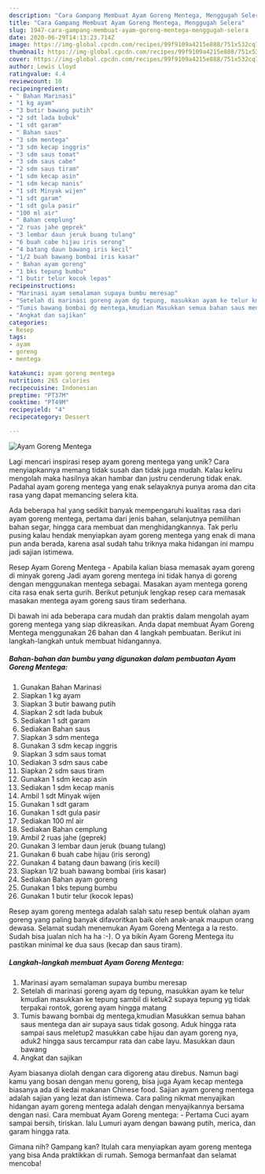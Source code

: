 ```yaml
---
description: "Cara Gampang Membuat Ayam Goreng Mentega, Menggugah Selera"
title: "Cara Gampang Membuat Ayam Goreng Mentega, Menggugah Selera"
slug: 1947-cara-gampang-membuat-ayam-goreng-mentega-menggugah-selera
date: 2020-06-29T14:13:23.714Z
image: https://img-global.cpcdn.com/recipes/99f9109a4215e888/751x532cq70/ayam-goreng-mentega-foto-resep-utama.jpg
thumbnail: https://img-global.cpcdn.com/recipes/99f9109a4215e888/751x532cq70/ayam-goreng-mentega-foto-resep-utama.jpg
cover: https://img-global.cpcdn.com/recipes/99f9109a4215e888/751x532cq70/ayam-goreng-mentega-foto-resep-utama.jpg
author: Lewis Lloyd
ratingvalue: 4.4
reviewcount: 10
recipeingredient:
- " Bahan Marinasi"
- "1 kg ayam"
- "3 butir bawang putih"
- "2 sdt lada bubuk"
- "1 sdt garam"
- " Bahan saus"
- "3 sdm mentega"
- "3 sdm kecap inggris"
- "3 sdm saus tomat"
- "3 sdm saus cabe"
- "2 sdm saus tiram"
- "1 sdm kecap asin"
- "1 sdm kecap manis"
- "1 sdt Minyak wijen"
- "1 sdt garam"
- "1 sdt gula pasir"
- "100 ml air"
- " Bahan cemplung"
- "2 ruas jahe geprek"
- "3 lembar daun jeruk buang tulang"
- "6 buah cabe hijau iris serong"
- "4 batang daun bawang iris kecil"
- "1/2 buah bawang bombai iris kasar"
- " Bahan ayam goreng"
- "1 bks tepung bumbu"
- "1 butir telur kocok lepas"
recipeinstructions:
- "Marinasi ayam semalaman supaya bumbu meresap"
- "Setelah di marinasi goreng ayam dg tepung, masukkan ayam ke telur kmudian masukkan ke tepung sambil di ketuk2 supaya tepung yg tidak terpakai rontok, goreng ayam hingga matang"
- "Tumis bawang bombai dg mentega,kmudian Masukkan semua bahan saus mentega dan air supaya saus tidak gosong. Aduk hingga rata sampai saus meletup2 masukkan cabe hijau dan ayam goreng nya, aduk2 hingga saus tercampur rata dan cabe layu. Masukkan daun bawang"
- "Angkat dan sajikan"
categories:
- Resep
tags:
- ayam
- goreng
- mentega

katakunci: ayam goreng mentega 
nutrition: 265 calories
recipecuisine: Indonesian
preptime: "PT37M"
cooktime: "PT49M"
recipeyield: "4"
recipecategory: Dessert

---
```



![Ayam Goreng Mentega](https://img-global.cpcdn.com/recipes/99f9109a4215e888/751x532cq70/ayam-goreng-mentega-foto-resep-utama.jpg)

Lagi mencari inspirasi resep ayam goreng mentega yang unik? Cara menyiapkannya memang tidak susah dan tidak juga mudah. Kalau keliru mengolah maka hasilnya akan hambar dan justru cenderung tidak enak. Padahal ayam goreng mentega yang enak selayaknya punya aroma dan cita rasa yang dapat memancing selera kita.

Ada beberapa hal yang sedikit banyak mempengaruhi kualitas rasa dari ayam goreng mentega, pertama dari jenis bahan, selanjutnya pemilihan bahan segar, hingga cara membuat dan menghidangkannya. Tak perlu pusing kalau hendak menyiapkan ayam goreng mentega yang enak di mana pun anda berada, karena asal sudah tahu triknya maka hidangan ini mampu jadi sajian istimewa.

Resep Ayam Goreng Mentega - Apabila kalian biasa memasak ayam goreng di minyak goreng Jadi ayam goreng mentega ini tidak hanya di goreng dengan menggunakan mentega sebagai. Masakan ayam mentega goreng cita rasa enak serta gurih. Berikut petunjuk lengkap resep cara memasak masakan mentega ayam goreng saus tiram sederhana.


Di bawah ini ada beberapa cara mudah dan praktis dalam mengolah ayam goreng mentega yang siap dikreasikan. Anda dapat membuat Ayam Goreng Mentega menggunakan 26 bahan dan 4 langkah pembuatan. Berikut ini langkah-langkah untuk membuat hidangannya.

<!--inarticleads1-->

##### Bahan-bahan dan bumbu yang digunakan dalam pembuatan Ayam Goreng Mentega:

1. Gunakan  Bahan Marinasi
1. Siapkan 1 kg ayam
1. Siapkan 3 butir bawang putih
1. Siapkan 2 sdt lada bubuk
1. Sediakan 1 sdt garam
1. Sediakan  Bahan saus
1. Siapkan 3 sdm mentega
1. Gunakan 3 sdm kecap inggris
1. Siapkan 3 sdm saus tomat
1. Sediakan 3 sdm saus cabe
1. Siapkan 2 sdm saus tiram
1. Gunakan 1 sdm kecap asin
1. Sediakan 1 sdm kecap manis
1. Ambil 1 sdt Minyak wijen
1. Gunakan 1 sdt garam
1. Gunakan 1 sdt gula pasir
1. Sediakan 100 ml air
1. Sediakan  Bahan cemplung
1. Ambil 2 ruas jahe (geprek)
1. Gunakan 3 lembar daun jeruk (buang tulang)
1. Gunakan 6 buah cabe hijau (iris serong)
1. Gunakan 4 batang daun bawang (iris kecil)
1. Siapkan 1/2 buah bawang bombai (iris kasar)
1. Sediakan  Bahan ayam goreng
1. Gunakan 1 bks tepung bumbu
1. Gunakan 1 butir telur (kocok lepas)


Resep ayam goreng mentega adalah salah satu resep bentuk olahan ayam goreng yang paling banyak difavoritkan baik oleh anak-anak maupun orang dewasa. Selamat sudah menemukan Ayam Goreng Mentega a la resto. Sudah bisa jualan nich ha ha :-). O ya bikin Ayam Goreng Mentega itu pastikan minimal ke dua saus (kecap dan saus tiram). 

<!--inarticleads2-->

##### Langkah-langkah membuat Ayam Goreng Mentega:

1. Marinasi ayam semalaman supaya bumbu meresap
1. Setelah di marinasi goreng ayam dg tepung, masukkan ayam ke telur kmudian masukkan ke tepung sambil di ketuk2 supaya tepung yg tidak terpakai rontok, goreng ayam hingga matang
1. Tumis bawang bombai dg mentega,kmudian Masukkan semua bahan saus mentega dan air supaya saus tidak gosong. Aduk hingga rata sampai saus meletup2 masukkan cabe hijau dan ayam goreng nya, aduk2 hingga saus tercampur rata dan cabe layu. Masukkan daun bawang
1. Angkat dan sajikan


Ayam biasanya diolah dengan cara digoreng atau direbus. Namun bagi kamu yang bosan dengan menu goreng, bisa juga Ayam kecap mentega biasanya ada di kedai makanan Chinese food. Sajian ayam goreng mentega adalah sajian yang lezat dan istimewa. Cara paling nikmat menyajikan hidangan ayam goreng mentega adalah dengan menyajikannya bersama dengan nasi. Cara membuat Ayam Goreng mentega: - Pertama Cuci ayam sampai bersih, tiriskan. lalu Lumuri ayam dengan bawang putih, merica, dan garam hingga rata. 

Gimana nih? Gampang kan? Itulah cara menyiapkan ayam goreng mentega yang bisa Anda praktikkan di rumah. Semoga bermanfaat dan selamat mencoba!
